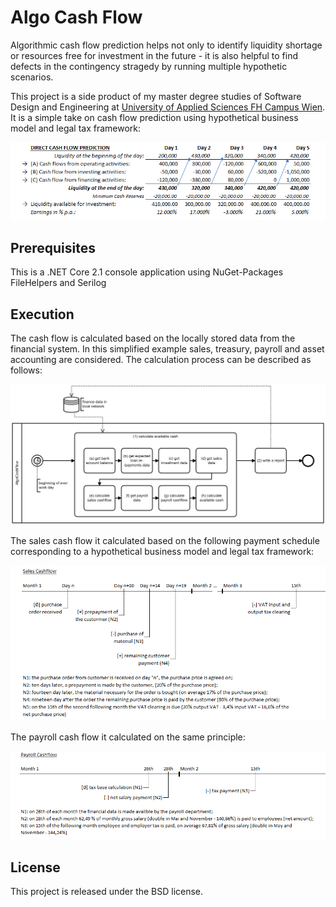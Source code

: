 # Algo Cash Flow
Algorithmic cash flow prediction helps not only to identify liquidity shortage or resources free for investment in the future - it is also helpful to find defects in the contingency stragedy by running multiple hypothetic scenarios.

This project is a side product of my master degree studies of Software Design and Engineering at [University of Applied Sciences FH Campus Wien](https://www.fh-campuswien.ac.at/en/studies/study-courses/detail/software-design-and-engineering-master.html). It is a simple take on cash flow prediction using hypothetical business model and legal tax framework:  

<img src="images/CashFlowTable.png" width="600">


## Prerequisites 
This is a .NET Core 2.1 console application using NuGet-Packages FileHelpers and Serilog 

## Execution
The cash flow is calculated based on the locally stored data from the financial system. In this simplified example sales, treasury, payroll and asset accounting are considered. The calculation process can be described as follows:

<img src="images/CashCalcProcess.png" width="600">

The sales cash flow it calculated based on the following payment schedule corresponding to a hypothetical business model and legal tax framework:

<img src="images/SalesCashflow.PNG" width="600">

The payroll cash flow it calculated on the same principle:

<img src="images/PayrollCashflow.PNG" width="600">


## License
This project is released under the BSD license.